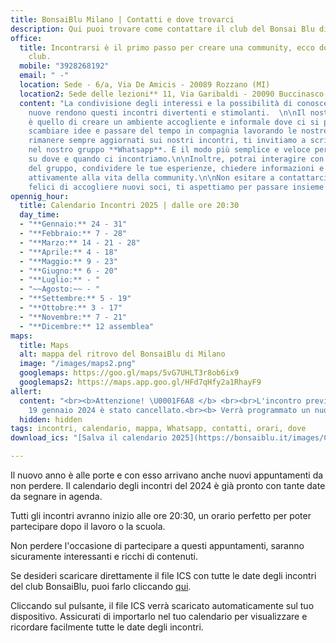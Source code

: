 ```yaml
---
title: BonsaiBlu Milano | Contatti e dove trovarci
description: Qui puoi trovare come contattare il club del Bonsai Blu di Milano
office:
  title: Incontrarsi è il primo passo per creare una community, ecco dove lo fa il
    club.
  mobile: "3928268192"
  email: " -"
  location: Sede - 6/a, Via De Amicis - 20089 Rozzano (MI)
  location2: Sede delle lezioni** 11, Via Garibaldi - 20090 Buccinasco (MI)
  content: "La condivisione degli interessi e la possibilità di conoscere persone
    nuove rendono questi incontri divertenti e stimolanti.  \n\nIl nostro obiettivo
    è quello di creare un ambiente accogliente e informale dove ci si possa incontrare,
    scambiare idee e passare del tempo in compagnia lavorando le nostre piante.\n\nPer
    rimanere sempre aggiornati sui nostri incontri, ti invitiamo a scriverci per entrare
    nel nostro gruppo **Whatsapp**. È il modo più semplice e veloce per essere informati
    su dove e quando ci incontriamo.\n\nInoltre, potrai interagire con gli altri membri
    del gruppo, condividere le tue esperienze, chiedere informazioni e partecipare
    attivamente alla vita della community.\n\nNon esitare a contattarci, siamo sempre
    felici di accogliere nuovi soci, ti aspettiamo per passare insieme momenti indimenticabili!"
opennig_hour:
  title: Calendario Incontri 2025 | dalle ore 20:30
  day_time:
  - "**Gennaio:** 24 - 31"
  - "**Febbraio:** 7 - 28"
  - "**Marzo:** 14 - 21 - 28"
  - "**Aprile:** 4 - 18"
  - "**Maggio:** 9 - 23"
  - "**Giugno:** 6 - 20"
  - "**Luglio:** - "
  - "~~Agosto:~~ - "
  - "**Settembre:** 5 - 19"
  - "**Ottobre:** 3 - 17"
  - "**Novembre:** 7 - 21"
  - "**Dicembre:** 12 assemblea"
maps:
  title: Maps
  alt: mappa del ritrovo del BonsaiBlu di Milano
  image: "/images/maps2.png"
  googlemaps: https://goo.gl/maps/5vG7UHLT3r8ob6ix9
  googlemaps2: https://maps.app.goo.gl/HFd7qHfy2a1RhayF9
allert:
  content: "<br><b>Attenzione! \U0001F6A8 </b> <br><br>L'incontro previsto per oggi,
    19 gennaio 2024 è stato cancellato.<br><b> Verrà programmato un nuovo incontro nei prossimi giorni.</b>  <br><br> \U0001F4C5"
  hidden: hidden
tags: incontri, calendario, mappa, Whatsapp, contatti, orari, dove
download_ics: "[Salva il calendario 2025](https://bonsaiblu.it/images/CalendarioBonsaiBlu2025.ics)"

---
```

Il nuovo anno è alle porte e con esso arrivano anche nuovi appuntamenti da non perdere. Il calendario degli incontri del 2024 è già pronto con tante date da segnare in agenda.

Tutti gli incontri avranno inizio alle ore 20:30, un orario perfetto per poter partecipare dopo il lavoro o la scuola.

Non perdere l'occasione di partecipare a questi appuntamenti, saranno sicuramente interessanti e ricchi di contenuti.

Se desideri scaricare direttamente il file ICS con tutte le date degli incontri del club BonsaiBlu, puoi farlo cliccando [qui](https://bonsaiblu.it/images/CalendarioBonsaiBlu2024.ics).

Cliccando sul pulsante, il file ICS verrà scaricato automaticamente sul tuo dispositivo. Assicurati di importarlo nel tuo calendario per visualizzare e ricordare facilmente tutte le date degli incontri.
